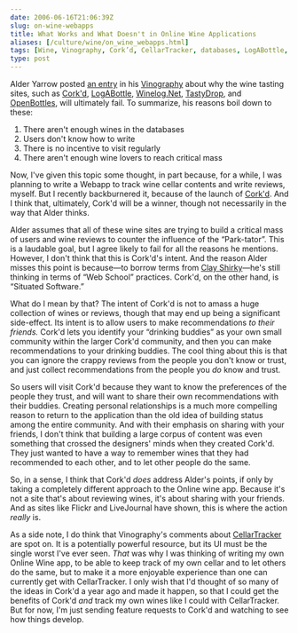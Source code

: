 ```yaml
--- 
date: 2006-06-16T21:06:39Z
slug: on-wine-webapps
title: What Works and What Doesn't in Online Wine Applications
aliases: [/culture/wine/on_wine_webapps.html]
tags: [Wine, Vinography, Cork’d, CellarTracker, databases, LogABottle, Winelog, TastyDrop, OpenBottles]
type: post
---
```


Alder Yarrow posted [an entry] in his [Vinography] about why the wine tasting
sites, such as [Cork'd], [LogABottle], [Winelog.Net], [TastyDrop], and
[OpenBottles], will ultimately fail. To summarize, his reasons boil down to
these:

1.  There aren't enough wines in the databases
2.  Users don't know how to write
3.  There is no incentive to visit regularly
4.  There aren't enough wine lovers to reach critical mass

Now, I've given this topic some thought, in part because, for a while, I was
planning to write a Webapp to track wine cellar contents and write reviews,
myself. But I recently backburnered it, because of the launch of [Cork'd]. And I
think that, ultimately, Cork'd will be a winner, though not necessarily in the
way that Alder thinks.

Alder assumes that all of these wine sites are trying to build a critical mass
of users and wine reviews to counter the influence of the “Park-tator”. This is
a laudable goal, but I agree likely to fail for all the reasons he mentions.
However, I don't think that this is Cork'd's intent. And the reason Alder misses
this point is because—to borrow terms from [Clay Shirky]—he's still thinking in
terms of “Web School” practices. Cork'd, on the other hand, is “Situated
Software.”

What do I mean by that? The intent of Cork'd is not to amass a huge collection
of wines or reviews, though that may end up being a significant side-effect. Its
intent is to allow users to make recommendations *to their friends.* Cork'd lets
you identify your “drinking buddies” as your own small community within the
larger Cork'd community, and then you can make recommendations to your drinking
buddies. The cool thing about this is that you can ignore the crappy reviews
from the people you don't know or trust, and just collect recommendations from
the people you *do* know and trust.

So users will visit Cork'd because they want to know the preferences of the
people they trust, and will want to share their own recommendations with their
buddies. Creating personal relationships is a much more compelling reason to
return to the application than the old idea of building status among the entire
community. And with their emphasis on sharing with your friends, I don't think
that building a large corpus of content was even something that crossed the
designers' minds when they created Cork'd. They just wanted to have a way to
remember wines that they had recommended to each other, and to let other people
do the same.

So, in a sense, I think that Cork'd *does* address Alder's points, if only by
taking a completely different approach to the Online wine app. Because it's not
a site that's about reviewing wines, it's about sharing with your friends. And
as sites like Flickr and LiveJournal have shown, this is where the action
*really* is.

As a side note, I do think that Vinography's comments about [CellarTracker] are
spot on. It is a potentially powerful resource, but its UI must be the single
worst I've ever seen. *That* was why I was thinking of writing my own Online
Wine app, to be able to keep track of my own cellar and to let others do the
same, but to make it a more enjoyable experience than one can currently get with
CellarTracker. I only wish that I'd thought of so many of the ideas in Cork'd a
year ago and made it happen, so that I could get the benefits of Cork'd *and*
track my own wines like I could with CellarTracker. But for now, I'm just
sending feature requests to Cork'd and watching to see how things develop.

  [an entry]: http://www.vinography.com/archives/2006/06/why_community_tasting_note_sit.html
    "Why Community Tasting Note Sites Will Fail"
  [Vinography]: http://www.vinography.com/ "Vinography: A Wine Blog"
  [Cork'd]: http://www.corkd.com/
  [LogABottle]: http://logabottle.com/home/index.php
  [Winelog.Net]: http://www.winelog.net/
  [TastyDrop]: http://www.tastydrop.com/
  [OpenBottles]: http://www.openbottles.com/
  [Clay Shirky]: http://www.shirky.com/writings/situated_software.html
    "Clay Shirky: “Situated Software”"
  [CellarTracker]: http://cellartracker.com/ "CellarTracker"
